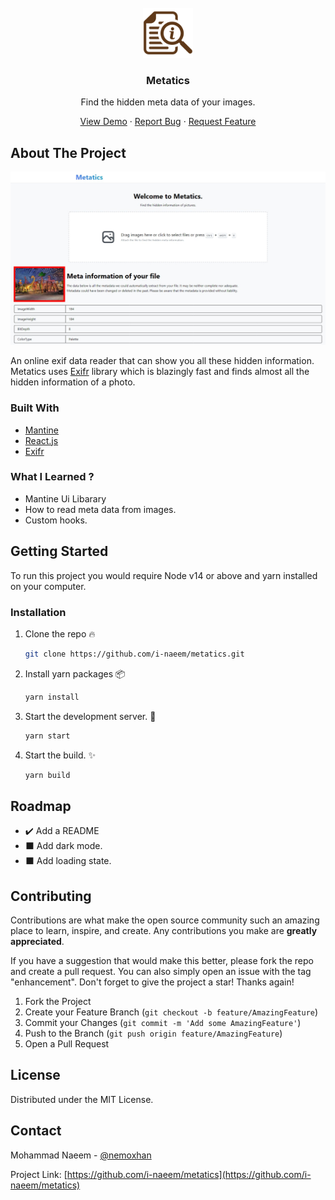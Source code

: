<!-- PROJECT LOGO -->
<br />
<div align="center">

<a href="https://github.com/i-naeem/metatics">
<img src="public/favicon.ico" alt="Logo" width="80" height="80">
</a>
<h3 align="center">Metatics</h3>
<p align="center">
Find the hidden meta data of your images.
<br />

<a href="https://metatics.netlify.app/">View Demo</a>
·
<a href="https://github.com/i-naeem/metatics/issues">Report Bug</a>
·
<a href="https://github.com/i-naeem/metatics/issues">Request Feature</a>
</p>

</div>

<!-- ABOUT THE PROJECT -->

## About The Project

![Metatics Demo Picture](/demo.jpg)

An online exif data reader that can show you all these hidden information. Metatics uses [Exifr](https://github.com/MikeKovarik/exifr) library which is blazingly fast and finds almost all the hidden information of a photo.

### Built With

- [Mantine](https://mantine.dev/)
- [React.js](https://reactjs.org/)
- [Exifr](https://github.com/MikeKovarik/exifr)

### What I Learned ?

- Mantine Ui Libarary
- How to read meta data from images.
- Custom hooks.

<!-- GETTING STARTED -->

## Getting Started

To run this project you would require Node v14 or above and yarn installed on your computer.

### Installation

1. Clone the repo :fire:

   ```sh
   git clone https://github.com/i-naeem/metatics.git
   ```

2. Install yarn packages :package:

   ```sh
   yarn install
   ```

3. Start the development server. :hammer:

   ```sh
   yarn start
   ```

4. Start the build. :sparkles:

    ```sh
    yarn build
    ```

<!-- ROADMAP -->

## Roadmap

- :heavy_check_mark: Add a README
- :black_large_square: Add dark mode.
- :black_large_square: Add loading state.

<!-- CONTRIBUTING -->

## Contributing

Contributions are what make the open source community such an amazing place to learn, inspire, and create. Any contributions you make are **greatly appreciated**.

If you have a suggestion that would make this better, please fork the repo and create a pull request. You can also simply open an issue with the tag "enhancement".
Don't forget to give the project a star! Thanks again!

1. Fork the Project
2. Create your Feature Branch (`git checkout -b feature/AmazingFeature`)
3. Commit your Changes (`git commit -m 'Add some AmazingFeature'`)
4. Push to the Branch (`git push origin feature/AmazingFeature`)
5. Open a Pull Request

<!-- LICENSE -->

## License

Distributed under the MIT License.

<!-- CONTACT -->

## Contact

Mohammad Naeem - [@nemoxhan](https://twitter.com/nemoxhan)

Project Link: [https://github.com/i-naeem/metatics](https://github.com/i-naeem/metatics)
